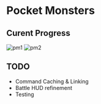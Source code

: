 # Pocket Monsters

## Curent Progress

![pm1](https://github.com/user-attachments/assets/8349614b-a002-4958-9ff0-825f1cb576dd)
![pm2](https://github.com/user-attachments/assets/c5bb7859-30db-459d-b3d6-f2974cca26eb)


## TODO
- Command Caching & Linking
- Battle HUD refinement
- Testing



